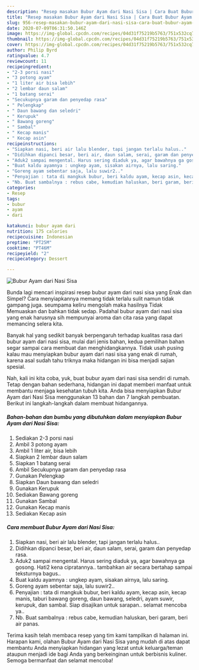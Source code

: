```yaml
---
description: "Resep masakan Bubur Ayam dari Nasi Sisa | Cara Buat Bubur Ayam dari Nasi Sisa Yang Bisa Manjain Lidah"
title: "Resep masakan Bubur Ayam dari Nasi Sisa | Cara Buat Bubur Ayam dari Nasi Sisa Yang Bisa Manjain Lidah"
slug: 956-resep-masakan-bubur-ayam-dari-nasi-sisa-cara-buat-bubur-ayam-dari-nasi-sisa-yang-bisa-manjain-lidah
date: 2020-07-09T06:31:50.146Z
image: https://img-global.cpcdn.com/recipes/04d31f75219b5763/751x532cq70/bubur-ayam-dari-nasi-sisa-foto-resep-utama.jpg
thumbnail: https://img-global.cpcdn.com/recipes/04d31f75219b5763/751x532cq70/bubur-ayam-dari-nasi-sisa-foto-resep-utama.jpg
cover: https://img-global.cpcdn.com/recipes/04d31f75219b5763/751x532cq70/bubur-ayam-dari-nasi-sisa-foto-resep-utama.jpg
author: Philip Byrd
ratingvalue: 4.7
reviewcount: 11
recipeingredient:
- "2-3 porsi nasi"
- "3 potong ayam"
- "1 liter air bisa lebih"
- "2 lembar daun salam"
- "1 batang serai"
- "Secukupnya garam dan penyedap rasa"
- " Pelengkap"
- " Daun bawang dan seledri"
- " Kerupuk"
- " Bawang goreng"
- " Sambal"
- " Kecap manis"
- " Kecap asin"
recipeinstructions:
- "Siapkan nasi, beri air lalu blender, tapi jangan terlalu halus.."
- "Didihkan dipanci besar, beri air, daun salam, serai, garam dan penyedap rasa."
- "Aduk2 sampai mengental. Harus sering diaduk ya, agar bawahnya ga gosong. Hati2 kena cipratannya.. tambahkan air secara bertahap sampai teksturnya bagus.."
- "Buat kaldu ayamnya : ungkep ayam, sisakan airnya, lalu saring."
- "Goreng ayam sebentar saja, lalu suwir2.."
- "Penyajian : tata di mangkuk bubur, beri kaldu ayam, kecap asin, kecap manis, taburi bawang goreng, daun bawang, seledri, ayam suwir, kerupuk, dan sambal. Siap disajikan untuk sarapan.. selamat mencoba ya.."
- "Nb. Buat sambalnya : rebus cabe, kemudian haluskan, beri garam, beri air panas."
categories:
- Resep
tags:
- bubur
- ayam
- dari

katakunci: bubur ayam dari 
nutrition: 175 calories
recipecuisine: Indonesian
preptime: "PT25M"
cooktime: "PT46M"
recipeyield: "2"
recipecategory: Dessert

---
```



![Bubur Ayam dari Nasi Sisa](https://img-global.cpcdn.com/recipes/04d31f75219b5763/751x532cq70/bubur-ayam-dari-nasi-sisa-foto-resep-utama.jpg)

Bunda lagi mencari inspirasi resep bubur ayam dari nasi sisa yang Enak dan Simpel? Cara menyiapkannya memang tidak terlalu sulit namun tidak gampang juga. seumpama keliru mengolah maka hasilnya Tidak Memuaskan dan bahkan tidak sedap. Padahal bubur ayam dari nasi sisa yang enak harusnya sih mempunyai aroma dan cita rasa yang dapat memancing selera kita.



Banyak hal yang sedikit banyak berpengaruh terhadap kualitas rasa dari bubur ayam dari nasi sisa, mulai dari jenis bahan, kedua pemilihan bahan segar sampai cara membuat dan menghidangkannya. Tidak usah pusing kalau mau menyiapkan bubur ayam dari nasi sisa yang enak di rumah, karena asal sudah tahu triknya maka hidangan ini bisa menjadi sajian spesial.


Nah, kali ini kita coba, yuk, buat bubur ayam dari nasi sisa sendiri di rumah. Tetap dengan bahan sederhana, hidangan ini dapat memberi manfaat untuk membantu menjaga kesehatan tubuh kita. Anda bisa menyiapkan Bubur Ayam dari Nasi Sisa menggunakan 13 bahan dan 7 langkah pembuatan. Berikut ini langkah-langkah dalam membuat hidangannya.

<!--inarticleads1-->

##### Bahan-bahan dan bumbu yang dibutuhkan dalam menyiapkan Bubur Ayam dari Nasi Sisa:

1. Sediakan 2-3 porsi nasi
1. Ambil 3 potong ayam
1. Ambil 1 liter air, bisa lebih
1. Siapkan 2 lembar daun salam
1. Siapkan 1 batang serai
1. Ambil Secukupnya garam dan penyedap rasa
1. Gunakan  Pelengkap
1. Siapkan  Daun bawang dan seledri
1. Gunakan  Kerupuk
1. Sediakan  Bawang goreng
1. Gunakan  Sambal
1. Gunakan  Kecap manis
1. Sediakan  Kecap asin




<!--inarticleads2-->

##### Cara membuat Bubur Ayam dari Nasi Sisa:

1. Siapkan nasi, beri air lalu blender, tapi jangan terlalu halus..
1. Didihkan dipanci besar, beri air, daun salam, serai, garam dan penyedap rasa.
1. Aduk2 sampai mengental. Harus sering diaduk ya, agar bawahnya ga gosong. Hati2 kena cipratannya.. tambahkan air secara bertahap sampai teksturnya bagus..
1. Buat kaldu ayamnya : ungkep ayam, sisakan airnya, lalu saring.
1. Goreng ayam sebentar saja, lalu suwir2..
1. Penyajian : tata di mangkuk bubur, beri kaldu ayam, kecap asin, kecap manis, taburi bawang goreng, daun bawang, seledri, ayam suwir, kerupuk, dan sambal. Siap disajikan untuk sarapan.. selamat mencoba ya..
1. Nb. Buat sambalnya : rebus cabe, kemudian haluskan, beri garam, beri air panas.




Terima kasih telah membaca resep yang tim kami tampilkan di halaman ini. Harapan kami, olahan Bubur Ayam dari Nasi Sisa yang mudah di atas dapat membantu Anda menyiapkan hidangan yang lezat untuk keluarga/teman ataupun menjadi ide bagi Anda yang berkeinginan untuk berbisnis kuliner. Semoga bermanfaat dan selamat mencoba!
